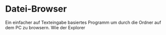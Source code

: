 # Datei-Browser

Ein einfacher auf Texteingabe basiertes Programm um durch die Ordner auf dem PC zu browsern. Wie der Explorer
